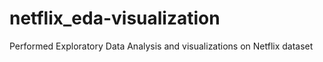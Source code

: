 # netflix_eda-visualization
Performed Exploratory Data Analysis and visualizations on Netflix dataset
